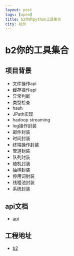 ```yaml
---
layout: post
tags: [open]
title: b2你的python工具集合	
city: 杭州 
---
```


b2你的工具集合
=========

项目背景
----------
+ 文件操作api
+ 缓存操作api
+ 异常判断
+ 类型检查
+ hash
+ JPath实现
+ hadoop streaming
+ log操作封装
+ 邮件封装
+ 时间封装
+ 终端操作封装
+ 管道封装
+ 队列封装
+ 随机封装
+ 抽样封装
+ 停用词封装
+ 线程池封装
+ 系统封装





api文档
----------
+ [api](https://github.com/intohole/b2/blob/master/function.md)





工程地址
------------
+ [b2](https://github.com/intohole/b2/tree/master/b2)
